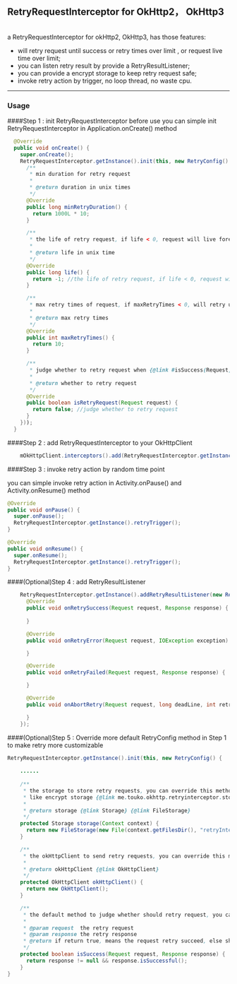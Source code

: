 ## RetryRequestInterceptor for OkHttp2， OkHttp3
</br>
a RetryRequestInterceptor for okHttp2, OkHttp3, has those features:

* will retry request until success or retry times over limit , or request live time over limit; 
* you can listen retry result by provide a RetryResultListener;
* you can provide a encrypt storage to keep retry request safe;
* invoke retry action by trigger, no loop thread, no waste cpu.

---
### Usage

####Step 1 : init RetryRequestInterceptor before use
you can simple init RetryRequestInterceptor in Application.onCreate() method

```java
  @Override
  public void onCreate() {
    super.onCreate();
    RetryRequestInterceptor.getInstance().init(this, new RetryConfig() {
      /**
       * min duration for retry request
       *
       * @return duration in unix times
       */
      @Override
      public long minRetryDuration() {
        return 1000L * 10;
      }

      /**
       * the life of retry request, if life < 0, request will live forever
       *
       * @return life in unix time
       */
      @Override
      public long life() {
        return -1; //the life of retry request, if life < 0, request will live forever
      }

      /**
       * max retry times of request, if maxRetryTimes < 0, will retry unLimit times
       *
       * @return max retry times
       */
      @Override
      public int maxRetryTimes() {
        return 10;
      }

      /**
       * judge whether to retry request when {@link #isSuccess(Request, Response)} return false
       *
       * @return whether to retry request
       */
      @Override
      public boolean isRetryRequest(Request request) {
        return false; //judge whether to retry request
      }
    }));
  }
```
####Step 2 : add RetryRequestInterceptor to your OkHttpClient

```java
    mOkHttpClient.interceptors().add(RetryRequestInterceptor.getInstance());
```

####Step 3 : invoke retry action by random time point

you can simple invoke retry action in Activity.onPause() and Activity.onResume() method

```java
@Override
public void onPause() {
  super.onPause();
  RetryRequestInterceptor.getInstance().retryTrigger();
}

@Override
public void onResume() {
  super.onResume();
  RetryRequestInterceptor.getInstance().retryTrigger();
}
```

####(Optional)Step 4 : add RetryResultListener

```java
    RetryRequestInterceptor.getInstance().addRetryResultListener(new RetryResultListener() {
      @Override
      public void onRetrySuccess(Request request, Response response) {
        
      }

      @Override
      public void onRetryError(Request request, IOException exception) {

      }

      @Override
      public void onRetryFailed(Request request, Response response) {

      }

      @Override
      public void onAbortRetry(Request request, long deadLine, int retryTimes) {

      }
    });
```

####(Optional)Step 5 : Override more default RetryConfig method in Step 1 to make retry more customizable
```java
RetryRequestInterceptor.getInstance().init(this, new RetryConfig() {
    
    ......
    
    /**
     * the storage to store retry requests, you can override this method to provide customize storage,
     * like encrypt storage {@link me.touko.okhttp.retryinterceptor.storage.EncryptFileStorage} etc..
     *
     * @return storage {@link Storage} {@link FileStorage}
     */
    protected Storage storage(Context context) {
      return new FileStorage(new File(context.getFilesDir(), "retryInterceptor").getAbsolutePath(), 0);
    }

    /**
     * the okHttpClient to send retry requests, you can override this method to provide your customize OkHttpClient
     *
     * @return okHttpClient {@link OkHttpClient}
     */
    protected OkHttpClient okHttpClient() {
      return new OkHttpClient();
    }

    /**
     * the default method to judge whether should retry request, you can override this method to judge by your logic
     *
     * @param request  the retry request
     * @param response the retry response
     * @return if return true, means the request retry succeed, else should continue retry
     */
    protected boolean isSuccess(Request request, Response response) {
      return response != null && response.isSuccessful();
    }
}
```